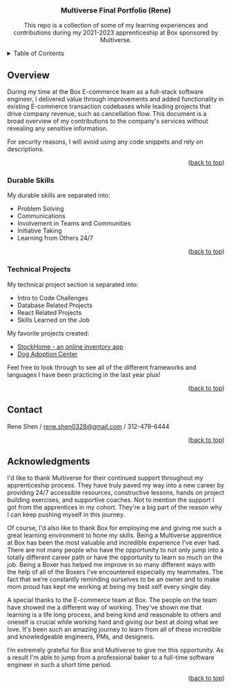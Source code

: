 <a name="readme-top"></a>

<h3 align="center">Multiverse Final Portfolio (Rene)</h3>

<p align="center">
  This repo is a collection of some of my learning experiences and contributions during my 2021-2023 apprenticeship at Box sponsored by Multiverse.
</p>

<!-- TABLE OF CONTENTS -->
<details>
  <summary>Table of Contents</summary>
  <ol>
    <li><a href="#overview">Overview</a></li>
    <li><a href="#durable">Durable Skills</a></li>
    <li><a href="#technical">Technical Projects</a></li>
    <li><a href="#contact">Contact Me</a></li>
    <li><a href="#acknowledgments">Acknowledgments</a></li>
  </ol>
</details>


<!-- Overview -->
## Overview

During my time at the Box E-commerce team as a full-stack software engineer, I delivered value through improvements and added functionality in existing E-commerce transaction codebases while leading projects that drive company revenue, such as cancellation flow. This document is a broad overview of my contributions to the company's services without revealing any sensitive information. 

For security reasons, I will avoid using any code snippets and rely on descriptions.

<p align="right">(<a href="#readme-top">back to top</a>)</p>

<!-- Durable Skills Section -->
### Durable Skills

My durable skills are separated into: 
<ul>
  <li>Problem Solving</li>
  <li>Communications</li>
  <li>Involvement in Teams and Communities</li>
  <li>Initiative Taking</li>
  <li>Learning from Others 24/7</li>
</ul>

<p align="right">(<a href="#readme-top">back to top</a>)</p>

<!-- Technical Projects Section -->
### Technical Projects

My technical project section is separated into: 
<ul>
  <li>Intro to Code Challenges</li>
  <li>Database Related Projects</li>
  <li>React Related Projects</li>
  <li>Skills Learned on the Job</li>
</ul>

My favorite projects created:
<ul>
  <li><a href="https://github.com/team-fire-project/online-app.git">StockHome - an online inventory app</a></li>
  <li><a href="https://github.com/ReneShen/dog-adoption-frontend.git">Dog Adoption Center</a></li>
</ul>

Feel free to look through to see all of the different frameworks and languages I have been practicing in the last year plus!

<p align="right">(<a href="#readme-top">back to top</a>)</p>

<!-- CONTACT -->
## Contact

Rene Shen / rene.shen0328@gmail.com  / 312-479-6444

<p align="right">(<a href="#readme-top">back to top</a>)</p>

<!-- ACKNOWLEDGMENTS -->
## Acknowledgments

I'd like to thank Multiverse for their continued support throughout my apprenticeship process. They have truly paved my way into a new career by providing 24/7 accessible resources, constructive lessons, hands on project building exercises, and supportive coaches. Not to mention the support I got from the apprentices in my cohort. They're a big part of the reason why I can keep pushing myself in this journey.

Of course, I'd also like to thank Box for employing me and giving me such a great learning environment to hone my skills. 
Being a Multiverse apprentice at Box has been the most valuable and incredible experience I've ever had. There are not many people who have the opportunity to not only jump into a totally different career path or have the opportunity to learn so much on the job. 
Being a Boxer has helped me improve in so many different ways with the help of all of the Boxers I’ve encountered especially my teammates. The fact that we’re constantly reminding ourselves to be an owner and to make mom proud has kept me working at being my best self every single day.

A special thanks to the E-commerce team at Box. The people on the team have showed me a different way of working. They've shown me that learning is a life long process, and being kind and reasonable to others and oneself is crucial while working hard and giving our best at doing what we love. It's been such an amazing journey to learn from all of these incredible and knowledgeable engineers, PMs, and designers.

I’m extremely grateful for Box and Multiverse to give me this opportunity. As a result I'm able to jump from a professional baker to a full-time software engineer in such a short time period.

<p align="right">(<a href="#readme-top">back to top</a>)</p>
